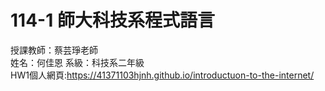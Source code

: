 # 114-1 師大科技系程式語言
授課教師：蔡芸琤老師\
姓名：何佳恩 系級：科技系二年級\
HW1個人網頁:https://41371103hjnh.github.io/introductuon-to-the-internet/
